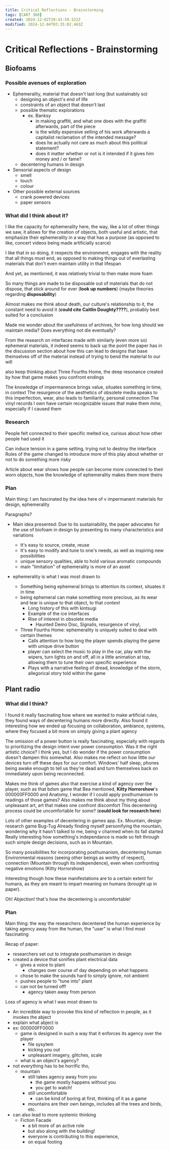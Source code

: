 ```yaml
---
title: Critical Reflections - Brainstorming
tags: [CART 360]
created: 2024-12-02T20:43:59.522Z
modified: 2024-12-04T03:35:02.463Z
---
```


# Critical Reflections - Brainstorming

## Biofoams

### Possible avenues of exploration
- Ephemerality, material that doesn't last long (but sustainably so)
	- designing an object's end of life
	- constraints of an object that doesn't last
	- possible thematic explorations
		- ex. Banksy 
			- in making graffiti, and what one does with the graffiti afterwards, part of the piece
			- is the wildly expensive selling of his work afterwards a capitalist reclamation of the intended message?
			- does he actually not care as much about this political statement?
			- does it matter whether or not is it intended if it gives him money and / or fame?
	- decentering humans in design
- Sensorial aspects of design
	- smell
	- touch
	- colour
- Other possible external sources
	- crank powered devices
	- paper sensors

### What did I think about it?
I like the capacity for ephemerality here, the way, like a lot of other things we saw, it allows for the creation of objects, both useful and artistic, that emphasize their ephemerality in a way that has a purpose (as opposed to like, concert videos being made artificially scarce)

I like that in so doing, it respects the environment, engages with the reality that all things must end, as opposed to making things out of everlasting materials that don't even maintain utility in that lifespan

And yet, as mentioned, it was relatively trivial to then make more foam

So many things are made to be disposable out of materials that do not dispose, that stick around for ever (**look up numbers**) (maybe theories regarding **disposability**)

Almost makes me think about death, our culture's relationship to it, the constant need to avoid it (**could cite Caitlin Doughty????**), probably best suited for a conclusion

Made me wonder about the usefulness of archives, for how long should we maintain media? Does everything not die eventually? 

From the research on interfaces made with similarly (even more so) ephemeral materials, it indeed seems to back up the point the paper has in the discussion section about how this can lead to designs that base themselves off of the material instead of trying to bend the material to our will

also keep thinking about Three Fourths Home, the deep resonance created by how that game makes you confront endings

The knowledge of impermanence brings value, situates something in time, in context
The resurgence of the aesthetics of obsolete media speaks to this
imperfection, wear, also leads to familiarity, personal connection
The vinyl records I own have certain recognizable issues that make them *mine*, especially if I caused them

### Research
People felt connected to their specific melted ice, curious about how other people had used it

Can induce tension in a game setting, trying not to destroy the interface 
Rules of the game changed to introduce more of this play about whether or not to do something more risky

Article about wear shows how people can become more connected to their worn objects, how the knowledge of ephemerality makes them more theirs

### Plan
Main thing: I am fascinated by the idea here of v impermanent materials for design, ephemerality

Paragraphs?
- Main idea presented: Due to its sustainability, the paper advocates for the use of biofoam in design by presenting its many characteristics and variations 
	- It's easy to source, create, reuse
	- It's easy to modify and tune to one's needs, as well as inspiring new possibilities
	- unique sensory qualities, able to hold various aromatic compounds 
	- main "limitation" of ephemerality is more of an asset

- ephemerality is what I was most drawn to
	- Something being ephemeral brings to attention its context, situates it in time
	- being ephemeral can make something more precious, as its wear and tear is unique to that object, to that *context*
		- Long history of this with kintsugi
		- Example of the ice interfaces
		- Rise of interest in obsolete media
			- Haunted Demo Disc, Signalis, resurgence of vinyl, 
	- Three Fourths Home: ephemerality is uniquely suited to deal with certain themes
		- Calls attention to how long the player spends playing the game with unique drive button
		- player can select the music to play in the car, play with the wipers, turn lights on and off, all in a little animation at top, allowing them to tune their own specific experience
		- Plays with a narrative feeling of dread, knowledge of the storm, allegorical story told within the game

## Plant radio

### What did I think?
I found it really fascinating how where we wanted to make artificial rules, they found ways of decentering humans more directly. Also found it interesting how we ended up focusing on collaboration, ambiance, systems, where they focused a bit more on simply giving a plant agency

The omission of a power button is really fascinating, especially with regards to prioritizing the design intent over power consumption. Was it the right artistic choice? I think yes, but I do wonder if the power consumption doesn't dampen this somewhat.
Also makes me reflect on how little our devices turn off these days for our comfort. Windows' half sleep, phones being awake enough to tell us they're dead and turn themselves back on immediately upon being reconnected.

Makes me think of games also that exercise a kind of agency over the player, such as that bdsm game that Bea mentioned, **Kitty Horrorshow**'s 000000FF0000 and Anatomy,
I wonder if I could apply posthumanism to readings of those games?
Also makes me think about my thing about unpleasant art, art that makes one confront discomfort
This decentering process could be uncomfortable for some? (**could look for research here**)

Lots of other examples of decentering in games app.
Ex. Mountain, design research game Bug-Tug
Already finding myself personifying the mountain, wondering why it hasn't talked to me, being v charmed when its fall started
Really interesting how something's independance is made so felt through such simple design decisions, such as in Mountain.

So many possibilities for incorporating posthumanism, decentering human
Environmental reasons (seeing other beings as worthy of respect), connection (Mountain through its independence), even when confronting negative emotions (Kitty Horrorshow)

Interesting though how these manifestations are to a certain extent for humans, as they are meant to impart meaning on humans (brought up in paper). 

Oh! Abjection! that's how the decentering is uncomfortable!

### Plan
Main thing: the way the researchers decentered the human experience by taking agency away from the human, the "user" is what I find most fascinating

Recap of paper:
- researchers set out to integrate posthumanism in design
- created a device that sonifies plant electrical data
	- gives a voice to plant
		- changes over course of day depending on what happens
	- chose to make the sounds hard to simply ignore, not ambient
	- pushes people to "tune into" plant
	- can not be turned off!
		- agency taken away from person

Loss of agency is what I was most drawn to
- An incredible way to provoke this kind of reflection in people, as it invokes the abject
- explain what abject is
-  ex: 000000FF0000
	- game is designed in such a way that it enforces its agency over the player
		- file sysytem
		- kicking you out
		- unpleasant imagery, glitches, scale
	- what is an object's agency?
- not everything has to be horrific tho,
	- mountain
		- still takes agency away from you
			- the game mostly happens without you
			- you get to watch!
		- still uncomfortable
			- can be kind of boring at first, thinking of it as a game
		- mountains are their own beings, includes all the trees and birds, etc.
- can also lead to more systemic thinking
	- Fiction Facade
		- a bit more of an active role
		- but also along with the building!
		- everyone is contributing to this experience,
		- on equal footing
